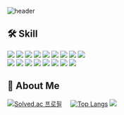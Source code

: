 ![header](https://capsule-render.vercel.app/api?type=slice&color=auto&height=200&section=header&text=Welcome%20to&desc=Venh%20GitHub!&fontSize=60&rotate=14&fontAlignY=25&fontAlign=75&descAlignY=43&descAlign=80&&animation=twinkling)

## 🛠 Skill
<img src="https://img.shields.io/badge/Java-007396?style=flat-square&logo=CoffeeScript&logoColor=white"> <img src="https://img.shields.io/badge/Spring-6DB33F?style=flat-square&logo=Spring&logoColor=white"> <img src="https://img.shields.io/badge/Spring Security-6DB33F?style=flat-square&logo=Spring Security&logoColor=white"> <img src="https://img.shields.io/badge/Spring Batch-6DB33F?style=flat-square&logo=Spring&logoColor=white"> <img src="https://img.shields.io/badge/Thymeleaf-005F0F?style=flat-square&logo=Thymeleaf&logoColor=white"> <img src="https://img.shields.io/badge/Docker-2496ED?style=flat-square&logo=Docker&logoColor=white"> <img src="https://img.shields.io/badge/Linux-FCC624?style=flat-square&logo=linux&logoColor=black"> <img src="https://img.shields.io/badge/Git-F05032?style=flat-square&logo=Git&logoColor=white"> 
<img src="https://img.shields.io/badge/Github-181717?style=flat-square&logo=github&logoColor=white">   
<img src="https://img.shields.io/badge/MySQL-4479A1?style=flat-square&logo=MySQL&logoColor=white"> <img src="https://img.shields.io/badge/Redis-DC382D?style=flat-square&logo=Redis&logoColor=white"> <img src="https://img.shields.io/badge/Mybatis-007396?style=flat-square&logo=SQLite&logoColor=white"> <img src="https://img.shields.io/badge/JPA-005F0F?style=flat-square&logo=Databricks&logoColor=white"> <img src="https://img.shields.io/badge/Bootstrap-7952B3?style=flat-square&logo=Bootstrap&logoColor=white"> <img src="https://img.shields.io/badge/Amazon AWS-232F3E?style=flat-square&logo=Amazon AWS&logoColor=white"> <img src="https://img.shields.io/badge/Apache Tomcat-F8DC75?style=flat-square&logo=apachetomcat&logoColor=white"> <img src="https://img.shields.io/badge/Nginx-009639?style=flat-square&logo=nginx&logoColor=white">

## 🌱 About Me
[![Solved.ac
프로필](http://mazassumnida.wtf/api/v2/generate_badge?boj=conf312)](https://solved.ac/conf312)&nbsp;&nbsp;&nbsp;&nbsp; [![Top Langs](https://github-readme-stats.vercel.app/api/top-langs/?username=conf312&layout=compact)](https://github.com/conf312/github-readme-stats)
<img src="https://github-readme-stats.vercel.app/api?username=conf312&bg_color=30,e96443,904e95&title_color=fff&text_color=fff"> 

<!--
- 🔭 I’m currently working on ...
- 🌱 I’m currently learning ...
- 👯 I’m looking to collaborate on ...
- 🤔 I’m looking for help with ...
- 💬 Ask me about ...
- 📫 How to reach me: ...
- 😄 Pronouns: ...
- ⚡ Fun fact: ...
-->
